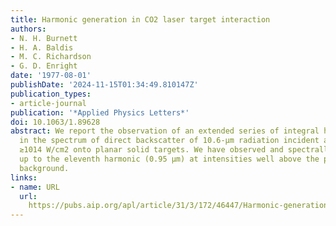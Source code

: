 ```yaml
---
title: Harmonic generation in CO2 laser target interaction
authors:
- N. H. Burnett
- H. A. Baldis
- M. C. Richardson
- G. D. Enright
date: '1977-08-01'
publishDate: '2024-11-15T01:34:49.810147Z'
publication_types:
- article-journal
publication: '*Applied Physics Letters*'
doi: 10.1063/1.89628
abstract: We report the observation of an extended series of integral harmonic lines
  in the spectrum of direct backscatter of 10.6-μm radiation incident at intensities
  ≳1014 W/cm2 onto planar solid targets. We have observed and spectrally resolved
  up to the eleventh harmonic (0.95 μm) at intensities well above the plasma continuum
  background.
links:
- name: URL
  url: 
    https://pubs.aip.org/apl/article/31/3/172/46447/Harmonic-generation-in-CO2-laser-target
---
```

